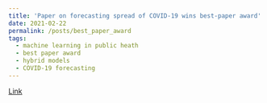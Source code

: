 ```yaml
---
title: 'Paper on forecasting spread of COVID-19 wins best-paper award'
date: 2021-02-22
permalink: /posts/best_paper_award
tags:
  - machine learning in public heath
  - best paper award
  - hybrid models
  - COVID-19 forecasting
---
```


[Link](https://www.amazon.science/blog/paper-on-forecasting-spread-of-covid-19-wins-best-paper-award)
